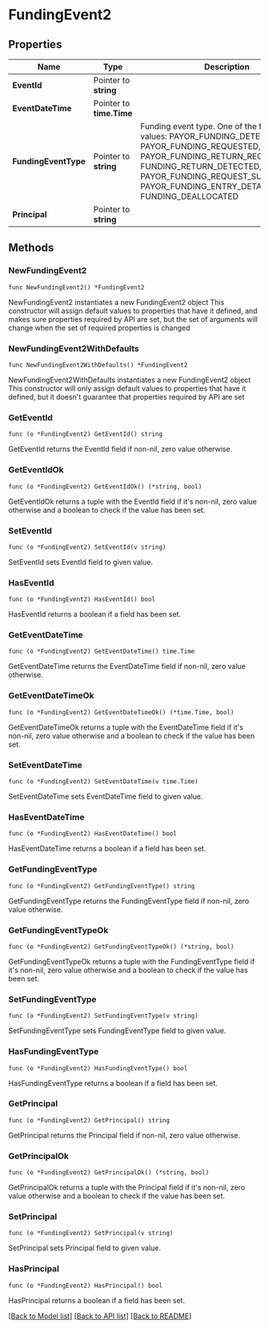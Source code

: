 # FundingEvent2

## Properties

Name | Type | Description | Notes
------------ | ------------- | ------------- | -------------
**EventId** | Pointer to **string** |  | [optional] 
**EventDateTime** | Pointer to **time.Time** |  | [optional] 
**FundingEventType** | Pointer to **string** | Funding event type. One of the following values: PAYOR_FUNDING_DETECTED, PAYOR_FUNDING_REQUESTED, PAYOR_FUNDING_RETURN_RECEIVED, FUNDING_RETURN_DETECTED, PAYOR_FUNDING_REQUEST_SUBMITTED, PAYOR_FUNDING_ENTRY_DETAIL_RECEIVED, FUNDING_DEALLOCATED | [optional] 
**Principal** | Pointer to **string** |  | [optional] 

## Methods

### NewFundingEvent2

`func NewFundingEvent2() *FundingEvent2`

NewFundingEvent2 instantiates a new FundingEvent2 object
This constructor will assign default values to properties that have it defined,
and makes sure properties required by API are set, but the set of arguments
will change when the set of required properties is changed

### NewFundingEvent2WithDefaults

`func NewFundingEvent2WithDefaults() *FundingEvent2`

NewFundingEvent2WithDefaults instantiates a new FundingEvent2 object
This constructor will only assign default values to properties that have it defined,
but it doesn't guarantee that properties required by API are set

### GetEventId

`func (o *FundingEvent2) GetEventId() string`

GetEventId returns the EventId field if non-nil, zero value otherwise.

### GetEventIdOk

`func (o *FundingEvent2) GetEventIdOk() (*string, bool)`

GetEventIdOk returns a tuple with the EventId field if it's non-nil, zero value otherwise
and a boolean to check if the value has been set.

### SetEventId

`func (o *FundingEvent2) SetEventId(v string)`

SetEventId sets EventId field to given value.

### HasEventId

`func (o *FundingEvent2) HasEventId() bool`

HasEventId returns a boolean if a field has been set.

### GetEventDateTime

`func (o *FundingEvent2) GetEventDateTime() time.Time`

GetEventDateTime returns the EventDateTime field if non-nil, zero value otherwise.

### GetEventDateTimeOk

`func (o *FundingEvent2) GetEventDateTimeOk() (*time.Time, bool)`

GetEventDateTimeOk returns a tuple with the EventDateTime field if it's non-nil, zero value otherwise
and a boolean to check if the value has been set.

### SetEventDateTime

`func (o *FundingEvent2) SetEventDateTime(v time.Time)`

SetEventDateTime sets EventDateTime field to given value.

### HasEventDateTime

`func (o *FundingEvent2) HasEventDateTime() bool`

HasEventDateTime returns a boolean if a field has been set.

### GetFundingEventType

`func (o *FundingEvent2) GetFundingEventType() string`

GetFundingEventType returns the FundingEventType field if non-nil, zero value otherwise.

### GetFundingEventTypeOk

`func (o *FundingEvent2) GetFundingEventTypeOk() (*string, bool)`

GetFundingEventTypeOk returns a tuple with the FundingEventType field if it's non-nil, zero value otherwise
and a boolean to check if the value has been set.

### SetFundingEventType

`func (o *FundingEvent2) SetFundingEventType(v string)`

SetFundingEventType sets FundingEventType field to given value.

### HasFundingEventType

`func (o *FundingEvent2) HasFundingEventType() bool`

HasFundingEventType returns a boolean if a field has been set.

### GetPrincipal

`func (o *FundingEvent2) GetPrincipal() string`

GetPrincipal returns the Principal field if non-nil, zero value otherwise.

### GetPrincipalOk

`func (o *FundingEvent2) GetPrincipalOk() (*string, bool)`

GetPrincipalOk returns a tuple with the Principal field if it's non-nil, zero value otherwise
and a boolean to check if the value has been set.

### SetPrincipal

`func (o *FundingEvent2) SetPrincipal(v string)`

SetPrincipal sets Principal field to given value.

### HasPrincipal

`func (o *FundingEvent2) HasPrincipal() bool`

HasPrincipal returns a boolean if a field has been set.


[[Back to Model list]](../README.md#documentation-for-models) [[Back to API list]](../README.md#documentation-for-api-endpoints) [[Back to README]](../README.md)


